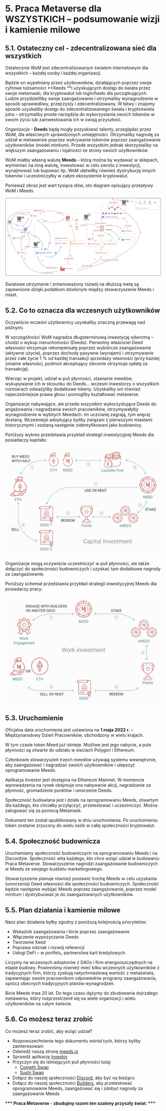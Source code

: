 # 5. Praca Metaverse dla WSZYSTKICH – podsumowanie wizji i kamienie milowe

## 5.1. Ostateczny cel - zdecentralizowana sieć dla wszystkich

Ostatecznie WoM jest zdecentralizowanym światem internetowym dla wszystkich – każdej osoby i każdej organizacji.

Będzie on wypełniany przez użytkowników, działających poprzez swoje cyfrowe tożsamości  **Xeeds **i uzyskujących dostęp do świata przez swoje metamaski, dla kryptowalut lub login/hasło dla początkujących. Ludzie przydzieliliby swoje zaangażowanie i otrzymaliby wynagrodzenie w sposób sprawiedliwy, przejrzysty i zdecentralizowany. W łatwy i znajomy sposób uzyskaliby dostęp do zdecentralizowanego świata i kryptoświata jutra – otrzymaliby proste narzędzia do wykorzystania swoich tokenów w swoim życiu lub zainwestowania ich w swoją przyszłość.

Organizacje - **Deeds** będą mogły pozyskiwać talenty, przeglądać przez WoM, dla właściwych sprawdzonych umiejętności. Otrzymaliby nagrodę za udział w metawersie poprzez wykrywanie tokenów poprzez zaangażowanie użytkowników (model mintium). Przede wszystkim jednak skorzystaliby na większym zaangażowaniu i lojalności ze strony swoich użytkowników.

WoM miałby własną walutę **Meeds** – którą można by wydawać w sklepach, wymieniać na inną walutę, inwestować w celu zwrotu z inwestycji, wynajmować lub kupować itp. WoM ułatwiłby również dystrybucję innych tokenów i uczestniczyłby w całym ekosystemie kryptowalut.

Ponieważ obraz jest wart tysiąca słów, oto diagram opisujący przepływy WoM i Meeds

![Przepływy WoM i Meeds](en/img/wom-flows.png)

Światowe utrzymanie i zrównoważony rozwój na dłuższą metę są zapewnione dzięki podatkom dzielonym między stowarzyszenie Meeds i miast.

## 5.2. Co to oznacza dla wczesnych użytkowników

Oczywiście wcześni użytkownicy uzyskaliby znaczną przewagę nad późnymi.

W szczególności WoM nagradza długoterminową inwestycję odwrotną – chodzi o wykup nieruchomości (Deeds). Pierwotny właściciel Deed własności otrzymuje rekompensatę poprzez wybiórcze zaangażowanie (aktywne użycie), poprzez dochody pasywne (wynajem) i otrzymywanie przez całe życie 1 % od każdej transakcji sprzedaży własności (przy każdej zmianie własności, podmiot akceptujący zlecenie otrzymuje opłatę za transakcję).

Wierząc w projekt, udział w puli płynności, stawianie meedów, wykupywanie ich w stosunku do Deeds... wczesni inwestorzy o wszystkich rozmiarach odważyliby dodatkowe tokeny. Uzyskaliby oni również najwcześniejsze prawa głosu i pomogliby kształtować metaverse.

Organizacje nabywające, ale przede wszystkim wykorzystujące Deeds do angażowania i nagradzania swoich pracowników, otrzymywałyby wynagrodzenie w wybitych Meedach. Im uczciwiej zagrają, tym więcej dostaną.  Wcześniejsi adoptujący byliby związani z pierwszymi miastami historycznymi i zostaną następnie zidentyfikowani jako budownicy.

Poniższy wykres przedstawia przykład strategii inwestycyjnej Meeds dla posiadaczy kapitału:

![Strategia inwestycyjna Meeds dla posiadaczy kapitału](en/img/invest-capital.png)

Organizacje mogą oczywiście uczestniczyć w puli płynności, ale także dołączyć do społeczności budowniczych i uzyskać tam dodatkowe nagrody za zaangażowanie.

Poniższy schemat przedstawia przykład strategii inwestycyjnej Meeds dla posiadaczy pracy:

![Strategia inwestycyjna Meeds dla posiadaczy prac](en/img/invest-work.png)

## 5.3. Uruchomienie

Oficjalna data uruchomienia jest ustawiona na **1 maja 2022 r.** – Międzynarodowy Dzień Pracowników, obchodzony w wielu krajach.

W tym czasie token Meed już istnieje. Możliwe jest jego nabycie, a pule płynności są otwarte do udziału w sieciach Polygon i Ethereum.

Członkowie stowarzyszeń trzech meedów używają systemu wewnętrznie, aby zaangażować i nagradzać swoich użytkowników i ulepszyć oprogramowanie Meeds.

Aplikacja Investor jest dostępna na Ethereum Mainnet. W momencie wprowadzenia na rynek obejmuje ono nabywanie akcji, nagradzanie za płynność, gromadzenie punktów i umorzenie Deeds.

Społeczność budowlana jest i działa na oprogramowaniu Meeds, otwartym dla każdego, kto chciałby przyłączyć, przetestować i uczestniczyć. Można zalogować się za pomocą Metamask.

Dokument ten został opublikowany w dniu uruchomienia. Po uruchomieniu token zostanie zrzucony do wielu osób w całej społeczności kryptowalut.

## 5.4. Społeczność budownicza

Uruchamiamy społeczność budowniczych na oprogramowaniu Meeds i na Discordzie. Społeczność wita każdego, kto chce wziąć udział w budowaniu Praca Metaverse. Stowarzyszenie nagrodzi zaangażowanie budowniczych w Meeds ze swojego budżetu marketingowego.

Stowarzyszenie planuje również postawić trochę Meeds w celu uzyskania (umorzenia) Deed własności dla społeczności budowniczych. Społeczność będzie następnie wybijać Meeds poprzez zaangażowanie, poprzez model mintium i dystrybuować je do zaangażowanych użytkowników.

## 5.5. Plan działania i kamienie milowe

Nasz plan działania byłby zgodny z poniższą kolejnością priorytetów:

- Wskaźnik zaangażowania i bicie poprzez zaangażowanie
- Włączenie wypożyczanie Deeds
- Tworzenie Xeed
- Poprawa odznak i rozwój referencji
- Usługi DeFi – w portfelu, partnerstwa kart kredytowych

Liczymy na wczesnych adoptorów z DAOs i firm energooszczędnych na etapie budowy. Powinniśmy również mieć kilku wczesnych użytkowników z tradycyjnych firm, którzy zyskują natychmiastową wartość z metaświata, zapewniając swoim pracownikom odpowiednie programy zaangażowania, oprócz obecnych tradycyjnych planów wynagrodzeń.

Bicie Meeds trwa 20 lat. Do tego czasu dążymy do zbudowania dojrzałego metawersu, który rozprzestrzenił się na wiele organizacji i wielu użytkowników na całym świecie.

## 5.6. Co możesz teraz zrobić

Co możesz teraz zrobić, aby wziąć udział?

- Rozpowszechnienie tego dokumentu wśród tych, którzy byliby zainteresowani
- Odwiedź naszą stronę [meeds.io](https://www.meeds.io/)
- Sprawdź aplikację [Investor](https://meeds.io/investors)
- Przyczyn się do istniejących puli płynności tutaj:
  - [Cometh Swap](https://swap.cometh.io/)
  - [Sushi Swap](https://sushi.com)
- Dołącz do naszej społeczności [Discord](https://discord.com/invite/hAuADSq3), aby być na bieżąco
- Dołącz do naszej społeczności [Builders](https://meeds.io/builders), aby przetestować oprogramowanie Meeds, zaangażować się i zdobyć nagrody za zaangażowanie Meeds

**\*\*\* Praca Metaverse - zbudujmy razem ten szalony przyszły świat. \*\*\***